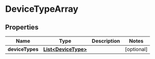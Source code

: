 
# DeviceTypeArray

## Properties
Name | Type | Description | Notes
------------ | ------------- | ------------- | -------------
**deviceTypes** | [**List&lt;DeviceType&gt;**](DeviceType.md) |  |  [optional]



